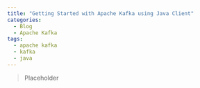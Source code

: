 ```yaml
---
title: "Getting Started with Apache Kafka using Java Client"
categories:
  - Blog
  - Apache Kafka
tags:
  - apache kafka
  - kafka
  - java
---
```


> Placeholder